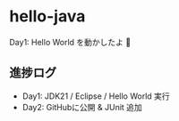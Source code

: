 # hello-java
Day1: Hello World を動かしたよ 🎉

## 進捗ログ
- Day1: JDK21 / Eclipse / Hello World 実行
- Day2: GitHubに公開 & JUnit 追加
